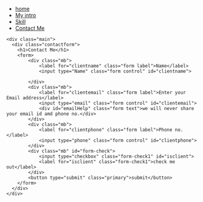 <!DOCTYPE html>
<html lang="en">
<head>
    <meta charset="UTF-8">
    <meta http-equiv="X-UA-Compatible" content="IE=edge">
    <meta name="viewport" content="width=device-width, initial-scale=1.0">
    <title>Ayushi Kumari - web devloper,data science,ML Enthusiast</title>
    <link rel="stylesheet" href="ayushi.css">
</head>
<body>
    <div class="container">
    <div class="sidebar">
        <nav>
            <ul>
                <li><a href="/SAMPLE_home.html">home</a></li>
                <li><a href="/SAMPLE_intro.html">My intro</a></li>
                <!-- <li><a href="/SAMPLE_education.html">Education</a></li> -->
                <li><a href="/SAMPLE_skill.html">Skill</a></li>
                <li><a href="/SAMPLE_contact.html">Contact Me</a></li>
            </ul>
        </nav>
    </div>

    <div class="main">
      <div class="contactform">
        <h1>Contact Me</h1>
        <form>
            <div class="mb">
                <label for="clientname" class="form label">Name</label>
                <input type="Name" class="form control" id="clientname">
               
            </div>
            <div class="mb">
                <label for="clientemail" class="form label">Enter your Email address</label>
                <input type="email" class="form control" id="clientemail">
                <div id="emailHelp" class="form text">we will never share your email id amd phone no.</div>
            </div>
            <div class="mb">
                <label for="clientphone" class="form label">Phone no.</label>
                <input type="phone" class="form control" id="clientphone">
            </div>
            <div class="mb" id="form-check">
                <input type="checkbox" class="form-check1" id="isclient">
                <label for="isclient" class="form-check1">check me out</label>
            </div>
            <button type="submit" class="primary">submit</button>
        </form>
      </div>
    </div>
</div>

</body>
</html>
